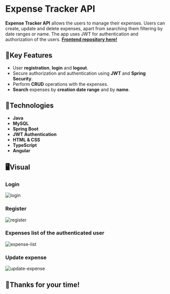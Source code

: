 # Expense Tracker API

**Expense Tracker API** allows the users to manage their expenses. Users can create, update and delete expenses, apart from searching them filtering by date ranges or name. The app uses JWT for authentication and authorization of the users.
[**Frontend repository here!**](https://github.com/Reisorz/Expense-Tracker-Frontend)

## 🔑Key Features

- User **registration**, **login** and **logout**.
- Secure authorization and authentication using **JWT** and **Spring Security**.
- Perform **CRUD** operations with the expenses.
- **Search** expenses by **creation date range** and by **name**.

## 🚀Technologies

- **Java**
- **MySQL**
- **Spring Boot**
- **JWT Authentication**
- **HTML & CSS**
- **TypeScript**
- **Angular**

## 🖥️​Visual

### Login
![login](https://github.com/user-attachments/assets/1dad6ba5-ee46-4f46-aaf2-c7984eeb6b6f)
### Register
![register](https://github.com/user-attachments/assets/2333270a-34bc-4913-b085-9463cd59679d)
### Expenses list of the authenticated user
![expense-list](https://github.com/user-attachments/assets/ec366bc1-1993-4e08-ac6f-482f650c081b)
### Update expense
![update-expense](https://github.com/user-attachments/assets/99b17b8e-9fe8-44ef-850c-69cb98251aee)


## 👋​Thanks for your time!
